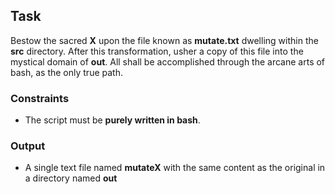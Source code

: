 ## Task

Bestow the sacred **X** upon the file known as **mutate.txt** dwelling within the **src** directory. After this transformation, usher a copy of this file into the mystical domain of **out**. All shall be accomplished through the arcane arts of bash, as the only true path.

### Constraints

- The script must be **purely written in bash**.

### Output

- A single text file named **mutateX** with the same content as the original in a directory named **out**
